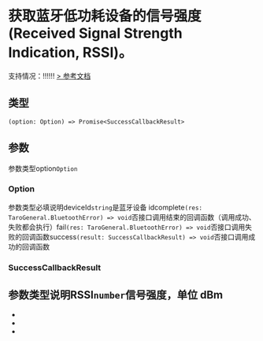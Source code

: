 # 获取蓝牙低功耗设备的信号强度 (Received Signal Strength Indication, RSSI)。
支持情况：!!!!!!
[> 参考文档
](https://developers.weixin.qq.com/miniprogram/dev/api/device/bluetooth-ble/wx.getBLEDeviceRSSI.html)
## 类型[​](getBLEDeviceRSSI.html#类型)
```tsx
(option: Option) => Promise<SuccessCallbackResult>
```

## 参数[​](getBLEDeviceRSSI.html#参数)
参数类型option`Option`
### Option[​](getBLEDeviceRSSI.html#option)
参数类型必填说明deviceId`string`是蓝牙设备 idcomplete`(res: TaroGeneral.BluetoothError) => void`否接口调用结束的回调函数（调用成功、失败都会执行）fail`(res: TaroGeneral.BluetoothError) => void`否接口调用失败的回调函数success`(result: SuccessCallbackResult) => void`否接口调用成功的回调函数
### SuccessCallbackResult[​](getBLEDeviceRSSI.html#successcallbackresult)
参数类型说明RSSI`number`信号强度，单位 dBm
- 
- 

- 
-

